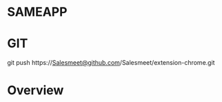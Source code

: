 # SAMEAPP

GIT
========

git push https://Salesmeet@github.com/Salesmeet/extension-chrome.git

Overview
========
